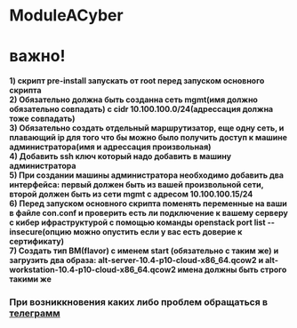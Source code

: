 # ModuleACyber
# важно!
**1) скрипт pre-install запускать от root перед запуском основного скрипта** \
**2) Обязательно должна быть созданна сеть mgmt(имя должно обязательно совпадать) с cidr 10.100.100.0/24(адрессация должна тоже совпадать)** \
**3) Обязательно создать отдельный маршрутизатор, еще одну сеть, и плавающий ip  для того что бы можно было получить доступ к машине администратора(имя и адрессация произвольная)** \
**4) Добавить ssh ключ который надо добавить в машину администратора** \
**5) При создании машины администратора необходимо добавить два интерфейса: первый должен быть из вашей произвольной сети, второй должен быть из сети mgmt с адресом 10.100.100.15/24** \
**6) Перед запуском  основного скрипта поменять переменные на ваши в файле con.conf и  проверить есть ли подключение к вашему серверу с кибер ифраструктурой с помощью команды openstack port list --insecure(опцию можно опустить если у вас есть доверие к сертификату)**\
**7) Создать тип ВМ(flavor) с именем start (обязательно с таким же) и загрузить два образа: alt-server-10.4-p10-cloud-x86_64.qcow2 и alt-workstation-10.4-p10-cloud-x86_64.qcow2 имена должны быть строго такими же**

### При возниккновения каких либо проблем обращaться в [телеграмм](https://t.me/kynecccc)
